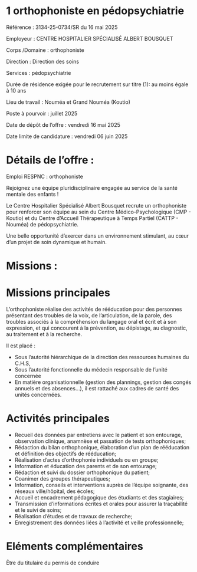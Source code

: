 # 1 orthophoniste en pédopsychiatrie

Référence : 3134-25-0734/SR du 16 mai 2025

Employeur : CENTRE HOSPITALIER SPÉCIALISÉ ALBERT BOUSQUET

Corps /Domaine : orthophoniste

Direction : Direction des soins

Services : pédopsychiatrie

Durée de résidence exigée pour le recrutement sur titre (1): au moins égale à 10 ans

Lieu de travail : Nouméa et Grand Nouméa (Koutio)

Poste à pourvoir : juillet 2025

Date de dépôt de l’offre : vendredi 16 mai 2025

Date limite de candidature : vendredi 06 juin 2025

# Détails de l’offre :

Emploi RESPNC : orthophoniste

Rejoignez une équipe pluridisciplinaire engagée au service de la santé mentale des enfants !

Le Centre Hospitalier Spécialisé Albert Bousquet recrute un orthophoniste pour renforcer son équipe au sein du Centre Médico-Psychologique (CMP - Koutio) et du Centre d’Accueil Thérapeutique à Temps Partiel (CATTP - Nouméa) de pédopsychiatrie.

Une belle opportunité d’exercer dans un environnement stimulant, au cœur d’un projet de soin dynamique et humain.

# Missions :

# Missions principales

L’orthophoniste réalise des activités de rééducation pour des personnes présentant des troubles de la voix, de l’articulation, de la parole, des troubles associés à la compréhension du langage oral et écrit et à son expression, et qui concourent à la prévention, au dépistage, au diagnostic, au traitement et à la recherche.

Il est placé :

- Sous l’autorité hiérarchique de la direction des ressources humaines du C.H.S,
- Sous l’autorité fonctionnelle du médecin responsable de l’unité concernée
- En matière organisationnelle (gestion des plannings, gestion des congés annuels et des absences…), il est rattaché aux cadres de santé des unités concernées.

# Activités principales

- Recueil des données par entretiens avec le patient et son entourage, observation clinique, anamnèse et passation de tests orthophoniques;
- Rédaction du bilan orthophonique, élaboration d’un plan de rééducation et définition des objectifs de rééducation;
- Réalisation d’actes d’orthophonie individuels ou en groupe;
- Information et éducation des parents et de son entourage;
- Rédaction et suivi du dossier orthophonique du patient;
- Coanimer des groupes thérapeutiques;
- Information, conseils et interventions auprès de l’équipe soignante, des réseaux ville/hôpital, des écoles;
- Accueil et encadrement pédagogique des étudiants et des stagiaires;
- Transmission d’informations écrites et orales pour assurer la traçabilité et le suivi de soins;
- Réalisation d’études et de travaux de recherche;
- Enregistrement des données liées à l’activité et veille professionnelle;

# Eléments complémentaires

Être du titulaire du permis de conduire